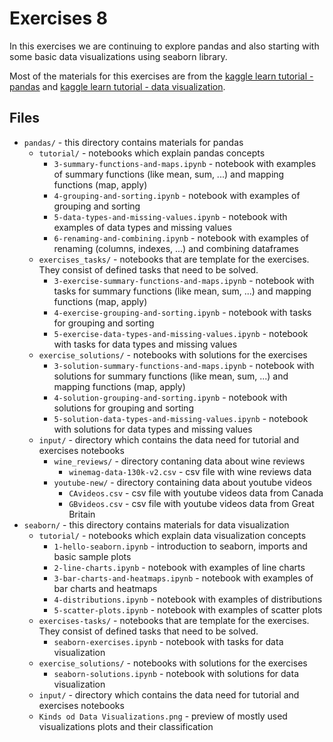 # Exercises 8

In this exercises we are continuing to explore pandas and also starting with
some basic data visualizations using seaborn library.

Most of the materials for this exercises are from the [kaggle learn tutorial - pandas](https://www.kaggle.com/learn/pandas) and [kaggle learn tutorial - data visualization](https://www.kaggle.com/learn/data-visualization).

## Files

- `pandas/` - this directory contains materials for pandas
    - `tutorial/` - notebooks which explain pandas concepts
        - `3-summary-functions-and-maps.ipynb` - notebook with examples of summary functions (like mean, sum, ...) and mapping functions (map, apply)
        - `4-grouping-and-sorting.ipynb` - notebook with examples of grouping and sorting
        - `5-data-types-and-missing-values.ipynb` - notebook with examples of data types and missing values
        - `6-renaming-and-combining.ipynb` - notebook with examples of renaming (columns, indexes, ...) and combining dataframes
    - `exercises_tasks/` - notebooks that are template for the exercises. They consist of defined tasks that need to be solved.
        - `3-exercise-summary-functions-and-maps.ipynb` - notebook with tasks for summary functions (like mean, sum, ...) and mapping functions (map, apply)
        - `4-exercise-grouping-and-sorting.ipynb` - notebook with tasks for grouping and sorting
        - `5-exercise-data-types-and-missing-values.ipynb` - notebook with tasks for data types and missing values
    - `exercise_solutions/` - notebooks with solutions for the exercises
        - `3-solution-summary-functions-and-maps.ipynb` - notebook with solutions for summary functions (like mean, sum, ...) and mapping functions (map, apply)
        - `4-solution-grouping-and-sorting.ipynb` - notebook with solutions for grouping and sorting
        - `5-solution-data-types-and-missing-values.ipynb` - notebook with solutions for data types and missing values
    - `input/` - directory which contains the data need for tutorial and exercises notebooks
        - `wine_reviews/` - directory contaning data about wine reviews
            - `winemag-data-130k-v2.csv` - csv file with wine reviews data
        - `youtube-new/` - directory containing data about youtube videos
            - `CAvideos.csv` - csv file with youtube videos data from Canada
            - `GBvideos.csv` - csv file with youtube videos data from Great Britain
- `seaborn/` - this directory contains materials for data visualization
    - `tutorial/` - notebooks which explain data visualization concepts
        - `1-hello-seaborn.ipynb` - introduction to seaborn, imports and basic sample plots
        - `2-line-charts.ipynb` - notebook with examples of line charts
        - `3-bar-charts-and-heatmaps.ipynb` - notebook with examples of bar charts and heatmaps
        - `4-distributions.ipynb` - notebook with examples of distributions
        - `5-scatter-plots.ipynb` - notebook with examples of scatter plots
    - `exercises-tasks/` - notebooks that are template for the exercises. They consist of defined tasks that need to be solved.
        - `seaborn-exercises.ipynb` - notebook with tasks for data visualization
    - `exercise_solutions/` - notebooks with solutions for the exercises
        - `seaborn-solutions.ipynb` - notebook with solutions for data visualization
    - `input/` - directory which contains the data need for tutorial and exercises notebooks
    - `Kinds od Data Visualizations.png` - preview of mostly used visualizations plots and their classification